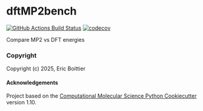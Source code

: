 dftMP2bench
==============================
[//]: # (Badges)
[![GitHub Actions Build Status](https://github.com/REPLACE_WITH_OWNER_ACCOUNT/dftmp2bench/workflows/CI/badge.svg)](https://github.com/REPLACE_WITH_OWNER_ACCOUNT/dftmp2bench/actions?query=workflow%3ACI)
[![codecov](https://codecov.io/gh/REPLACE_WITH_OWNER_ACCOUNT/dftMP2bench/branch/main/graph/badge.svg)](https://codecov.io/gh/REPLACE_WITH_OWNER_ACCOUNT/dftMP2bench/branch/main)


Compare MP2 vs DFT energies

### Copyright

Copyright (c) 2025, Eric Boittier


#### Acknowledgements
 
Project based on the 
[Computational Molecular Science Python Cookiecutter](https://github.com/molssi/cookiecutter-cms) version 1.10.
